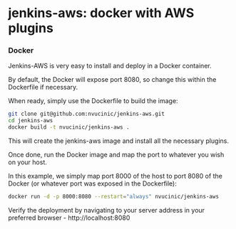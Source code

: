 # jenkins-aws: docker with AWS plugins

### Docker
Jenkins-AWS is very easy to install and deploy in a Docker container.

By default, the Docker will expose port 8080, so change this within the Dockerfile if necessary.

When ready, simply use the Dockerfile to build the image:

```sh
git clone git@github.com:nvucinic/jenkins-aws.git
cd jenkins-aws
docker build -t nvucinic/jenkins-aws .
```
This will create the jenkins-aws image and install all the necessary plugins.

Once done, run the Docker image and map the port to whatever you wish on your host. 

In this example, we simply map port 8000 of the host to port 8080 of the Docker (or whatever port was exposed in the Dockerfile):

```sh
docker run -d -p 8000:8080 --restart="always" nvucinic/jenkins-aws
```

Verify the deployment by navigating to your server address in your preferred browser - http://localhost:8080
